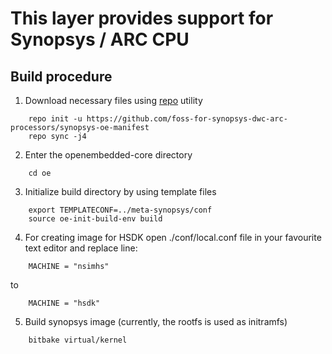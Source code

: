 # This layer provides support for Synopsys / ARC CPU

## Build procedure

1. Download necessary files using [repo](https://source.android.com/setup/downloading#installing-repo) utility
```
	repo init -u https://github.com/foss-for-synopsys-dwc-arc-processors/synopsys-oe-manifest
	repo sync -j4 
```
2. Enter the openembedded-core directory
```
	cd oe
```
3. Initialize build directory by using template files
```
	export TEMPLATECONF=../meta-synopsys/conf
	source oe-init-build-env build
```
4. For creating image for HSDK open ./conf/local.conf file in your favourite text editor and replace line:

```
	MACHINE = "nsimhs"
```
to

```
	MACHINE = "hsdk"
```

5. Build synopsys image (currently, the rootfs is used as initramfs)
```
	bitbake virtual/kernel
```
